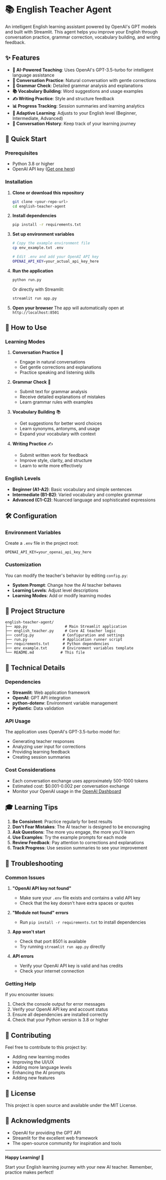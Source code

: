 # 📚 English Teacher Agent

An intelligent English learning assistant powered by OpenAI's GPT models and built with Streamlit. This agent helps you improve your English through conversation practice, grammar correction, vocabulary building, and writing feedback.

## ✨ Features

- **🤖 AI-Powered Teaching**: Uses OpenAI's GPT-3.5-turbo for intelligent language assistance
- **💬 Conversation Practice**: Natural conversation with gentle corrections
- **📝 Grammar Check**: Detailed grammar analysis and explanations
- **📚 Vocabulary Building**: Word suggestions and usage examples
- **✍️ Writing Practice**: Style and structure feedback
- **📊 Progress Tracking**: Session summaries and learning analytics
- **🎯 Adaptive Learning**: Adjusts to your English level (Beginner, Intermediate, Advanced)
- **💾 Conversation History**: Keep track of your learning journey

## 🚀 Quick Start

### Prerequisites

- Python 3.8 or higher
- OpenAI API key ([Get one here](https://platform.openai.com/api-keys))

### Installation

1. **Clone or download this repository**
   ```bash
   git clone <your-repo-url>
   cd english-teacher-agent
   ```

2. **Install dependencies**
   ```bash
   pip install -r requirements.txt
   ```

3. **Set up environment variables**
   ```bash
   # Copy the example environment file
   cp env_example.txt .env
   
   # Edit .env and add your OpenAI API key
   OPENAI_API_KEY=your_actual_api_key_here
   ```

4. **Run the application**
   ```bash
   python run.py
   ```
   
   Or directly with Streamlit:
   ```bash
   streamlit run app.py
   ```

5. **Open your browser**
   The app will automatically open at `http://localhost:8501`

## 🎯 How to Use

### Learning Modes

1. **Conversation Practice** 💬
   - Engage in natural conversations
   - Get gentle corrections and explanations
   - Practice speaking and listening skills

2. **Grammar Check** 📝
   - Submit text for grammar analysis
   - Receive detailed explanations of mistakes
   - Learn grammar rules with examples

3. **Vocabulary Building** 📚
   - Get suggestions for better word choices
   - Learn synonyms, antonyms, and usage
   - Expand your vocabulary with context

4. **Writing Practice** ✍️
   - Submit written work for feedback
   - Improve style, clarity, and structure
   - Learn to write more effectively

### English Levels

- **Beginner (A1-A2)**: Basic vocabulary and simple sentences
- **Intermediate (B1-B2)**: Varied vocabulary and complex grammar
- **Advanced (C1-C2)**: Nuanced language and sophisticated expressions

## 🛠️ Configuration

### Environment Variables

Create a `.env` file in the project root:

```env
OPENAI_API_KEY=your_openai_api_key_here
```

### Customization

You can modify the teacher's behavior by editing `config.py`:

- **System Prompt**: Change how the AI teacher behaves
- **Learning Levels**: Adjust level descriptions
- **Learning Modes**: Add or modify learning modes

## 📁 Project Structure

```
english-teacher-agent/
├── app.py                 # Main Streamlit application
├── english_teacher.py     # Core AI teacher logic
├── config.py             # Configuration and settings
├── run.py                # Application runner script
├── requirements.txt      # Python dependencies
├── env_example.txt       # Environment variables template
└── README.md            # This file
```

## 🔧 Technical Details

### Dependencies

- **Streamlit**: Web application framework
- **OpenAI**: GPT API integration
- **python-dotenv**: Environment variable management
- **Pydantic**: Data validation

### API Usage

The application uses OpenAI's GPT-3.5-turbo model for:
- Generating teacher responses
- Analyzing user input for corrections
- Providing learning feedback
- Creating session summaries

### Cost Considerations

- Each conversation exchange uses approximately 500-1000 tokens
- Estimated cost: $0.001-0.002 per conversation exchange
- Monitor your OpenAI usage in the [OpenAI Dashboard](https://platform.openai.com/usage)

## 🎓 Learning Tips

1. **Be Consistent**: Practice regularly for best results
2. **Don't Fear Mistakes**: The AI teacher is designed to be encouraging
3. **Ask Questions**: The more you engage, the more you'll learn
4. **Use Examples**: Try the example prompts for each mode
5. **Review Feedback**: Pay attention to corrections and explanations
6. **Track Progress**: Use session summaries to see your improvement

## 🐛 Troubleshooting

### Common Issues

1. **"OpenAI API key not found"**
   - Make sure your `.env` file exists and contains a valid API key
   - Check that the key doesn't have extra spaces or quotes

2. **"Module not found" errors**
   - Run `pip install -r requirements.txt` to install dependencies

3. **App won't start**
   - Check that port 8501 is available
   - Try running `streamlit run app.py` directly

4. **API errors**
   - Verify your OpenAI API key is valid and has credits
   - Check your internet connection

### Getting Help

If you encounter issues:
1. Check the console output for error messages
2. Verify your OpenAI API key and account status
3. Ensure all dependencies are installed correctly
4. Check that your Python version is 3.8 or higher

## 🤝 Contributing

Feel free to contribute to this project by:
- Adding new learning modes
- Improving the UI/UX
- Adding more language levels
- Enhancing the AI prompts
- Adding new features

## 📄 License

This project is open source and available under the MIT License.

## 🙏 Acknowledgments

- OpenAI for providing the GPT API
- Streamlit for the excellent web framework
- The open-source community for inspiration and tools

---

**Happy Learning! 🎉**

Start your English learning journey with your new AI teacher. Remember, practice makes perfect!

